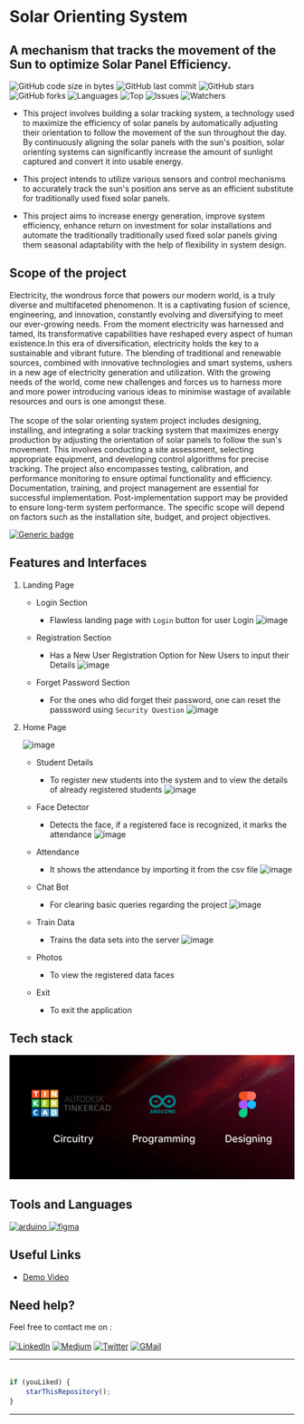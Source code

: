 # Solar Orienting System
## A mechanism that tracks the movement of the Sun to optimize Solar Panel Efficiency.

![GitHub code size in bytes](https://img.shields.io/github/languages/code-size/Raj82862/SOS)
![GitHub last commit](https://img.shields.io/github/last-commit/Raj82862/SOS)
![GitHub stars](https://img.shields.io/packagist/stars/Raj82862/SOS)
![GitHub forks](https://img.shields.io/github/forks/Raj82862/SOS)
![Languages](https://img.shields.io/sourceforge/languages/SOS)
![Top](https://img.shields.io/github/languages/top/Raj82862/SOS)
![Issues](https://img.shields.io/github/issues/Raj82862/SOS)
![Watchers](https://img.shields.io/github/watchers/Raj82862/SOS)

* This project involves building a solar tracking system, a technology used to maximize the efficiency of solar panels by automatically adjusting their orientation to follow the movement of the sun throughout the day. By continuously aligning the solar panels with the sun's position, solar orienting systems can significantly increase the amount of sunlight captured and convert it into usable energy.

* This project intends to utilize various sensors and control mechanisms to accurately track the sun's position ans serve as an efficient substitute for traditionally used fixed solar panels.

* This project aims to increase energy generation, improve system efficiency, enhance return on investment for solar installations and automate the traditionally traditionally used fixed solar panels giving them seasonal adaptability with the help of flexibility in system design. 

## Scope of the project 
Electricity, the wondrous force that powers our modern world, is a truly diverse and multifaceted phenomenon. It is a captivating fusion of science, engineering, and innovation, constantly evolving and diversifying to meet our ever-growing needs. From the moment electricity was harnessed and tamed, its transformative capabilities have reshaped every aspect of human existence.In this era of diversification, electricity holds the key to a sustainable and vibrant future. The blending of traditional and renewable sources, combined with innovative technologies and smart systems, ushers in a new age of electricity generation and utilization. With the growing needs of the world, come new challenges and forces us to harness more and more power introducing various ideas to minimise wastage of available resources and ours is one amongst these.
<br /><br />
The scope of the solar orienting system project includes designing, installing, and integrating a solar tracking system that maximizes energy production by adjusting the orientation of solar panels to follow the sun's movement. This involves conducting a site assessment, selecting appropriate equipment, and developing control algorithms for precise tracking. The project also encompasses testing, calibration, and performance monitoring to ensure optimal functionality and efficiency. Documentation, training, and project management are essential for successful implementation. Post-implementation support may be provided to ensure long-term system performance. The specific scope will depend on factors such as the installation site, budget, and project objectives.

[![Generic badge](https://img.shields.io/badge/view-demo-blue?style=for-the-badge&label=View%20Demo%20Video)]() 

## Features and Interfaces

1. Landing Page
   
   - Login Section
     - Flawless landing page with `Login` button for user Login
   ![image]()

   - Registration Section 
     - Has a New User Registration Option for New Users to input their Details
   ![image]()
   
   - Forget Password Section
     - For the ones who did forget their password, one can reset the passsword using `Security Question`
   ![image]()
   
2. Home Page

   ![image]()

   - Student Details 
     - To register new students into the system and to view the details of already registered students
   ![image]()

   - Face Detector 
     - Detects the face, if a registered face is recognized, it marks the attendance
    ![image]()

   - Attendance 
     - It shows the attendance by importing it from the csv file
    ![image]()

   - Chat Bot 
     - For clearing basic queries regarding the project
    ![image]()

   - Train Data 
     - Trains the data sets into the server
    ![image]()

   - Photos
     - To view the registered data faces
   
   - Exit
     - To exit the application

## Tech stack

![image](https://github.com/Raj82862/SOS/blob/main/Untitled.png)

## Tools and Languages
<p align="left"> 
<a href="https://www.arduino.cc/" target="_blank"> <img src="https://cdn.worldvectorlogo.com/logos/arduino-1.svg" alt="arduino" width="40" height="40"/> </a>
<a href="https://www.figma.com/" target="_blank"> <img src="https://www.vectorlogo.zone/logos/figma/figma-icon.svg" alt="figma" width="40" height="40"/> </a>
</p>


## Useful Links

- [Demo Video]()

## Need help?

Feel free to contact me on : <br /><br />
[![LinkedIn](https://img.shields.io/badge/LinkedIn-0077B5?style=for-the-badge&logo=linkedin&logoColor=white)](https://www.linkedin.com/in/raj-more-50b543202/) [![Medium](https://img.shields.io/badge/Medium-12100E?style=for-the-badge&logo=medium&logoColor=white)](https://medium.com/@rajenterprises.pm) [![Twitter](https://img.shields.io/badge/Twitter-1DA1F2?style=for-the-badge&logo=twitter&logoColor=white)](https://twitter.com/RajMore06) [![GMail](https://img.shields.io/badge/Gmail-D14836?style=for-the-badge&logo=gmail&logoColor=white)](mailto:rajm.ug20.ece@nitp.ac.in)

---------

```javascript

if (youLiked) {
    starThisRepository();
}

```

-----------
